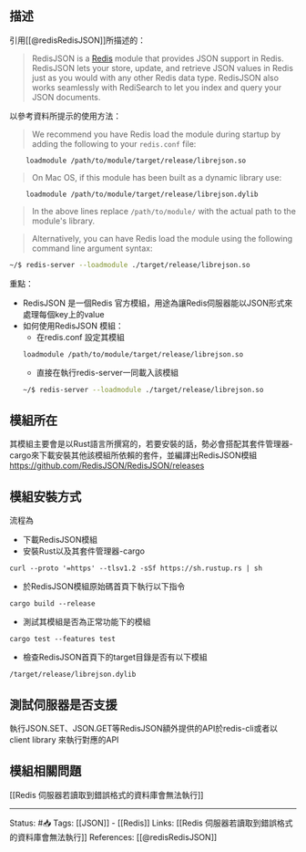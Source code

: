 
## 描述

引用[[@redisRedisJSON]]所描述的：
> RedisJSON is a [Redis](https://redis.io/) module that provides JSON support in Redis. RedisJSON lets your store, update, and retrieve JSON values in Redis just as you would with any other Redis data type. RedisJSON also works seamlessly with RediSearch to let you index and query your JSON documents.

以參考資料所提示的使用方法：
> We recommend you have Redis load the module during startup by adding the following to your `redis.conf` file:
```
	loadmodule /path/to/module/target/release/librejson.so
```

> On Mac OS, if this module has been built as a dynamic library use:

```
	loadmodule /path/to/module/target/release/librejson.dylib
```

> In the above lines replace `/path/to/module/` with the actual path to the module's library.

> Alternatively, you can have Redis load the module using the following command line argument syntax:

```bash
~/$ redis-server --loadmodule ./target/release/librejson.so
```


重點：
- RedisJSON 是一個Redis 官方模組，用途為讓Redis伺服器能以JSON形式來處理每個key上的value
- 如何使用RedisJSON 模組：
	- 在redis.conf 設定其模組
	```
	loadmodule /path/to/module/target/release/librejson.so
	```
	- 直接在執行redis-server一同載入該模組
	```bash
	~/$ redis-server --loadmodule ./target/release/librejson.so
	```

## 模組所在
其模組主要會是以Rust語言所撰寫的，若要安裝的話，勢必會搭配其套件管理器-cargo來下載安裝其他該模組所依賴的套件，並編譯出RedisJSON模組
https://github.com/RedisJSON/RedisJSON/releases

## 模組安裝方式
流程為
- 下載RedisJSON模組
- 安裝Rust以及其套件管理器-cargo
```
curl --proto '=https' --tlsv1.2 -sSf https://sh.rustup.rs | sh
```
- 於RedisJSON模組原始碼首頁下執行以下指令
```
cargo build --release
```
- 測試其模組是否為正常功能下的模組
```
cargo test --features test
```
- 檢查RedisJSON首頁下的target目錄是否有以下模組
```
/target/release/librejson.dylib
```

## 測試伺服器是否支援
執行JSON.SET、JSON.GET等RedisJSON額外提供的API於redis-cli或者以client library 來執行對應的API

## 模組相關問題
[[Redis 伺服器若讀取到錯誤格式的資料庫會無法執行]]

---
Status: #📥 
Tags:
[[JSON]] - [[Redis]]
Links:
[[Redis 伺服器若讀取到錯誤格式的資料庫會無法執行]]
References:
[[@redisRedisJSON]]